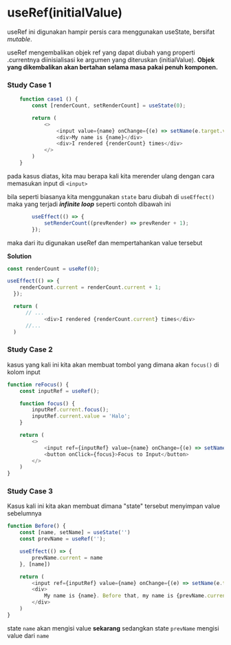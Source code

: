 # useRef(initialValue)

useRef ini digunakan hampir persis cara menggunakan useState, bersifat *mutable*. 

useRef mengembalikan objek ref yang dapat diubah yang properti .currentnya diinisialisasi ke argumen yang diteruskan (initialValue). **Objek yang dikembalikan akan bertahan selama masa pakai penuh komponen.**

### Study Case 1

``` javascript
    function case1 () {
        const [renderCount, setRenderCount] = useState(0);

        return (
            <>
                <input value={name} onChange={(e) => setName(e.target.value)} />
                <div>My name is {name}</div>
                <div>I rendered {renderCount} times</div>
            </>
        )
    }
```

pada kasus diatas, kita mau berapa kali kita merender ulang dengan cara memasukan input di `<input>`

bila seperti biasanya kita menggunakan `state` baru diubah di `useEffect() ` maka yang terjadi ***infinite loop*** seperti contoh dibawah ini
``` javascript
        useEffect(() => {
            setRenderCount((prevRender) => prevRender + 1);
        });
```

maka dari itu digunakan useRef dan mempertahankan value tersebut

**Solution**
``` javascript
const renderCount = useRef(0);

useEffect(() => {
    renderCount.current = renderCount.current + 1;
  });

  return (
      // ...
            <div>I rendered {renderCount.current} times</div>
      //...
  )
```

### Study Case 2

kasus yang kali ini kita akan membuat tombol yang dimana akan `focus()` di kolom input 
``` javascript
function reFocus() {
    const inputRef = useRef();

    function focus() {
        inputRef.current.focus();
        inputRef.current.value = 'Halo';
    }

    return (
        <> 
            <input ref={inputRef} value={name} onChange={(e) => setName(e.target.value)}/>
            <button onClick={focus}>Focus to Input</button>
        </>
    )
}
```

### Study Case 3

Kasus kali ini kita akan membuat dimana "state" tersebut menyimpan value sebelumnya

``` javascript
function Before() {
    const [name, setName] = useState('')
    const prevName = useRef('');

    useEffect(() => {
        prevName.current = name
    }, [name])

    return (
        <input ref={inputRef} value={name} onChange={(e) => setName(e.target.value)}/>
        <div>
            My name is {name}. Before that, my name is {prevName.current}
        </div>
    )
}
```

state `name` akan mengisi value **sekarang** sedangkan state `prevName` mengisi value dari `name`